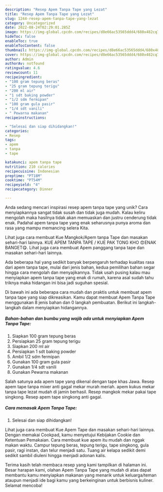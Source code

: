 ```yaml
---
description: "Resep Apem Tanpa Tape yang Lezat"
title: "Resep Apem Tanpa Tape yang Lezat"
slug: 1244-resep-apem-tanpa-tape-yang-lezat
category: Uncategorized
date: 2022-08-24T02:29:01.285Z
image: https://img-global.cpcdn.com/recipes/d8e66ac53565ddd4/680x482cq70/apem-tanpa-tape-foto-resep-utama.jpg
hideToc: false
enableToc: true
enableTocContent: false
thumbnail: https://img-global.cpcdn.com/recipes/d8e66ac53565ddd4/680x482cq70/apem-tanpa-tape-foto-resep-utama.jpg
cover: https://img-global.cpcdn.com/recipes/d8e66ac53565ddd4/680x482cq70/apem-tanpa-tape-foto-resep-utama.jpg
author: Admin
authorAv: notfound
ratingvalue: 4.6
reviewcount: 11
recipeingredient:
- "100 gram tepung beras"
- "25 gram tepung terigu"
- "200 ml air"
- "1 sdt baking powder"
- "1/2 sdm fermipan"
- "100 gram gula pasir"
- "1/4 sdt vanili"
- " Pewarna makanan"
recipeinstructions:

- "Selesai dan siap dihidangkan!"
categories:
- Resep
tags:
- apem
- tanpa
- tape

katakunci: apem tanpa tape 
nutrition: 210 calories
recipecuisine: Indonesian
preptime: "PT18M"
cooktime: "PT54M"
recipeyield: "4"
recipecategory: Dinner

---
```





Anda sedang mencari inspirasi resep apem tanpa tape yang unik? Cara menyiapkannya sangat tidak susah dan tidak juga mudah. Kalau keliru mengolah maka hasilnya tidak akan memuaskan dan justru cenderung tidak enak. Padahal apem tanpa tape yang enak seharusnya punya aroma dan rasa yang mampu memancing selera Kita.





Lihat juga cara membuat Kue Mangkok/Apem tanpa Tape dan masakan sehari-hari lainnya. KUE APEM TANPA TAPE / KUE PAK TONG KHO 😍ENAK BANGET😋. Lihat juga cara membuat Apem panggang tanpa tape dan masakan sehari-hari lainnya.

Ada beberapa hal yang sedikit banyak berpengaruh terhadap kualitas rasa dari apem tanpa tape, mulai dari jenis bahan, kedua pemilihan bahan segar hingga cara mengolah dan menyajikannya. Tidak usah pusing kalau mau menyiapkan apem tanpa tape yang enak di rumah, karena asal sudah tahu triknya maka hidangan ini bisa jadi suguhan spesial.






Di bawah ini ada beberapa cara mudah dan praktis untuk membuat apem tanpa tape yang siap dikreasikan. Kamu dapat membuat Apem Tanpa Tape menggunakan 8 jenis bahan dan 0 langkah pembuatan. Berikut ini langkah-langkah dalam menyiapkan hidangannya.

<!--inarticleads1-->

##### Bahan-bahan dan bumbu yang wajib ada untuk menyiapkan Apem Tanpa Tape:

1. Siapkan 100 gram tepung beras
1. Persiapkan 25 gram tepung terigu
1. Siapkan 200 ml air
1. Persiapkan 1 sdt baking powder
1. Ambil 1/2 sdm fermipan
1. Gunakan 100 gram gula pasir
1. Gunakan 1/4 sdt vanili
1. Gunakan  Pewarna makanan


Salah satunya ada apem tape yang dikenal dengan tape khas Jawa. Resep apem tape tanpa mixer anti gagal mekar murah meriah. apem kukus mekar tanpa tape lezat mudah di jamin berhasil. Resep mangkok mekar pakai tape singkong. Resep apem tape singkong anti gagal. 

<!--inarticleads2-->

##### Cara memasak Apem Tanpa Tape:


1. Selesai dan siap dihidangkan!

Lihat juga cara membuat Kue Apem Tape dan masakan sehari-hari lainnya. Dengan memakai Cookpad, kamu menyetujui Kebijakan Cookie dan Ketentuan Pemakaian. Cara membuat kue apem itu mudah dan nggak makan waktu. Campur tepung beras, tepung terigu, tape singkong, gula pasir, ragi instan, dan telur menjadi satu. Tuang air kelapa sedikit demi sedikit sambil diuleni hingga menjadi adonan kalis. 

Terima kasih telah membaca resep yang kami tampilkan di halaman ini. Besar harapan kami, olahan Apem Tanpa Tape yang mudah di atas dapat membantu kamu menyiapkan makanan yang menarik untuk keluarga/teman ataupun menjadi ide bagi kamu yang berkeinginan untuk berbisnis kuliner. Selamat mencoba!
